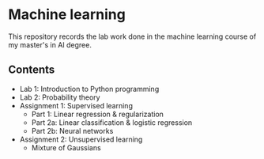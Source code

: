 # Machine learning
This repository records the lab work done in the machine learning course of my master's in AI degree.

## Contents
- Lab 1: Introduction to Python programming
- Lab 2: Probability theory
- Assignment 1: Supervised learning
  - Part 1: Linear regression & regularization
  - Part 2a: Linear classification & logistic regression
  - Part 2b: Neural networks
- Assignment 2: Unsupervised learning
  - Mixture of Gaussians
